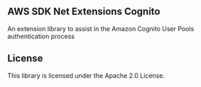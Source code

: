 ## AWS SDK Net Extensions Cognito

An extension library to assist in the Amazon Cognito User Pools authentication process

## License

This library is licensed under the Apache 2.0 License. 
